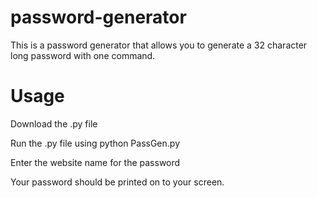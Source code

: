 # password-generator

This is a password generator that allows you to generate a 32 character long password with one command.

# Usage

Download the .py file

Run the .py file using python PassGen.py 

Enter the website name for the password

Your password should be printed on to your screen.
